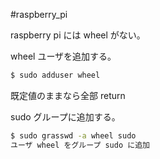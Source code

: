 #raspberry_pi 


raspberry pi には wheel がない。

wheel ユーザを追加する。

```bash
$ sudo adduser wheel
```

既定値のままなら全部 return

sudo グループに追加する。

```bash
$ sudo grasswd -a wheel sudo
ユーザ wheel をグループ sudo に追加
```


